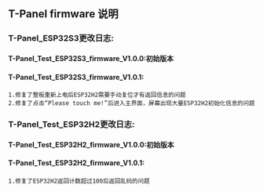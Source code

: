 <!--
 * @Description: None
 * @version: V1.0.0
 * @Author: LILYGO_L
 * @Date: 2023-09-12 18:12:36
 * @LastEditors: LILYGO_L
 * @LastEditTime: 2023-11-23 15:01:30
 * @License: GPL 3.0
-->
## T-Panel firmware 说明

### T-Panel_ESP32S3更改日志:
#### T-Panel_Test_ESP32S3_firmware_V1.0.0:初始版本
#### T-Panel_Test_ESP32S3_firmware_V1.0.1:
    1.修复了整板重新上电后ESP32H2需要手动复位才有返回信息的问题
    2.修复了点击“Please touch me!”后进入主界面，屏幕出现大量ESP32H2初始化信息的问题

### T-Panel_Test_ESP32H2更改日志:
#### T-Panel_Test_ESP32H2_firmware_V1.0.0:初始版本
#### T-Panel_Test_ESP32H2_firmware_V1.0.1:
    1.修复了ESP32H2返回计数超过100后返回乱码的问题

